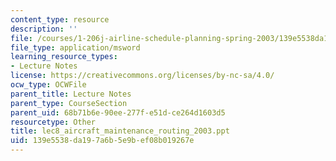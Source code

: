 ```yaml
---
content_type: resource
description: ''
file: /courses/1-206j-airline-schedule-planning-spring-2003/139e5538da197a6b5e9bef08b019267e_lec8_aircraft_maintenance_routing_2003.ppt
file_type: application/msword
learning_resource_types:
- Lecture Notes
license: https://creativecommons.org/licenses/by-nc-sa/4.0/
ocw_type: OCWFile
parent_title: Lecture Notes
parent_type: CourseSection
parent_uid: 68b71b6e-90ee-277f-e51d-ce264d1603d5
resourcetype: Other
title: lec8_aircraft_maintenance_routing_2003.ppt
uid: 139e5538-da19-7a6b-5e9b-ef08b019267e
---
```

